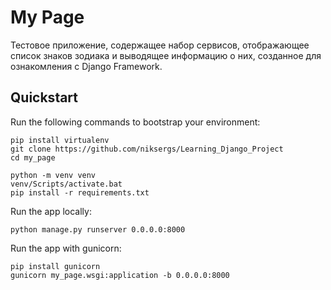 # My Page

Тестовое приложение, содержащее набор сервисов, отображающее список знаков зодиака и выводящее информацию о них, созданное для ознакомления с Django Framework.

## Quickstart

Run the following commands to bootstrap your environment:
    
    pip install virtualenv
    git clone https://github.com/niksergs/Learning_Django_Project
    cd my_page

    python -m venv venv
    venv/Scripts/activate.bat
    pip install -r requirements.txt

Run the app locally:

    python manage.py runserver 0.0.0.0:8000

Run the app with gunicorn:

    pip install gunicorn
    gunicorn my_page.wsgi:application -b 0.0.0.0:8000
    
